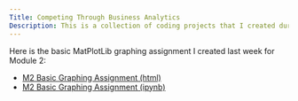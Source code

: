 ```yaml
---
Title: Competing Through Business Analytics
Description: This is a collection of coding projects that I created during the CTBA course at W&M.
---
```


Here is the basic MatPlotLib graphing assignment I created last week for Module 2:
- [M2 Basic Graphing Assignment (html)](BasicGraphAssignment.html)
- [M2 Basic Graphing Assignment (ipynb)](BasicGraphAssignment.ipynb)
